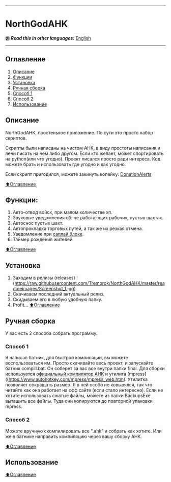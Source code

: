____
# NorthGodAHK
:ab: ***Read this in other languages:*** [English](https://github.com/Tremorok/NorthGodAHK/blob/master/README.en.MD)
____

## Оглавление
1. [Описание](#Описание)
2. [Функции](#Функции)
3. [Установка](#Установка)
4. [Ручная сборка](#Ручная-сборка)
  1. [Способ 1](#Способ-1)
  2. [Способ 2](#Способ-2)
5. [Использование](#Использование)

## Описание
NorthGodAHK, простенькое приложение. По сути это просто набор скриптов.

Скрипты были написаны на чистом AHK, в виду простоты написания и лени писать на чем либо другом. Если кто желает, может спортировать на python(или что угодно). Проект писался просто ради интереса. Код можете брать и использовать где угодно и как угодно.

Если скрипт пригодился, можете закинуть копейку: [DonationAlerts](https://www.donationalerts.com/r/teremoklive)

[:arrow_up:Оглавление](#Оглавление)

## Функции:
1. Авто-отвод войск, при малом количестве хп.
2. Звуковые уведомления об: не работающих рабочих, пустых шахтах.
3. Автоснос пустых шахт.
4. Автопрокладка торговых путей, а так же их резкая отмена.
5. Уведомление при [саплай блоке](https://liquipedia.net/starcraft/Supply_block).
6. Таймер рождения жителей.

[:arrow_up:Оглавление](#Оглавление)

## Установка
1.  Заходим в релизы (releases)
!(https://raw.githubusercontent.com/Tremorok/NorthGodAHK/master/readmeimages/Screenshot_1.jpg)
2. Скачиваем последний актуальный релиз.
3. Скидываем его в любую удобную папку.
4. Profit...
[:arrow_up:Оглавление](#Оглавление)

## Ручная сборка
У вас есть 2 способа собрать программу.
### Способ 1
Я написал батник, для быстрой компиляции, вы можете воспользоваться им. Просто скачивайте весь проект, и запускайте батник compill.bat. Он соберет за вас все внутри папки final. Для сборки используется [официальный компилятор AHK](https://www.autohotkey.com/download/) и утилита [mpress]((https://www.autohotkey.com/mpress/mpress_web.htm). Утилитка позволяет сокращать размер. Я в ней особо не ковырялся, так что читайте как она работает на офф сайте (если стало интересно). Если не хотите использовать сжатые файлы, можете из папки BackupsExe вытащить все файлы. Туда они копируются до повторной упаковки mpress.
### Способ 2
Можете вручную скомпилировать все ".ahk" и собрать как хотите. Или же в батнике направить компиляцию через вашу сборку AHK.

[:arrow_up:Оглавление](#Оглавление)

## Использование

[:arrow_up:Оглавление](#Оглавление)